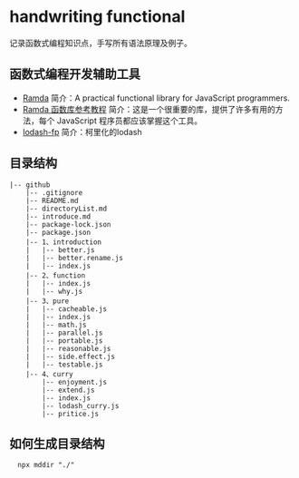 # handwriting functional
  记录函数式编程知识点，手写所有语法原理及例子。

## 函数式编程开发辅助工具

- [Ramda](https://github.com/ramda/ramda) 简介：A practical functional library for JavaScript programmers.
- [Ramda 函数库参考教程](http://www.ruanyifeng.com/blog/2017/03/ramda.html) 简介：这是一个很重要的库，提供了许多有用的方法，每个 JavaScript 程序员都应该掌握这个工具。
- [lodash-fp](https://github.com/lodash-archive/lodash-fp) 简介：柯里化的lodash
  
## 目录结构
```
|-- github
    |-- .gitignore
    |-- README.md
    |-- directoryList.md
    |-- introduce.md
    |-- package-lock.json
    |-- package.json
    |-- 1、introduction
    |   |-- better.js
    |   |-- better.rename.js
    |   |-- index.js
    |-- 2、function
    |   |-- index.js
    |   |-- why.js
    |-- 3、pure
    |   |-- cacheable.js
    |   |-- index.js
    |   |-- math.js
    |   |-- parallel.js
    |   |-- portable.js
    |   |-- reasonable.js
    |   |-- side.effect.js
    |   |-- testable.js
    |-- 4、curry
        |-- enjoyment.js
        |-- extend.js
        |-- index.js
        |-- lodash_curry.js
        |-- pritice.js

```
## 如何生成目录结构

```shell
  npx mddir "./"
```
